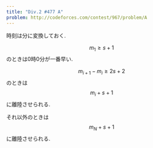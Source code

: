 ```yaml
---
title: "Div.2 #477 A"
problem: http://codeforces.com/contest/967/problem/A
---
```

時刻は分に変換しておく.

$$ m_1 \geq s+1 $$ のときは0時0分が一番早い.

$$ m_{i+1} - m_{i} \geq 2s+2 $$ のときは $$ m_i+s+1 $$ に離陸させられる.

それ以外のときは $$ m_N+s+1 $$ に離陸させられる.
